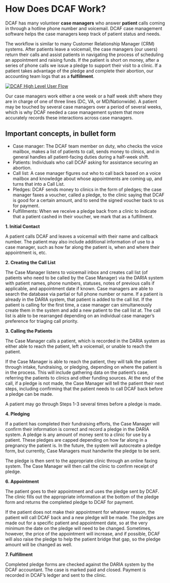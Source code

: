 # How Does DCAF Work?

DCAF has many volunteer **case managers** who answer **patient** calls coming in through a hotline phone number and voicemail. DCAF case management software helps the case managers keep track of patient status and needs.

The workflow is similar to many Customer Relationship Manager (CRM) systems. After patients leave a voicemail, the case managers (our users) return their calls and assist patients in navigating the process of scheduling an appointment and raising funds. If the patient is short on money, after a series of phone calls we issue a pledge to support their visit to a clinic. If a patient takes advantage of the pledge and complete their abortion, our accounting team logs that as a **fulfillment**.

[![DCAF High Level User Flow](https://cloud.githubusercontent.com/assets/12372787/11200243/45b1a5de-8ca2-11e5-876c-da0f738041f0.jpg)](https://cloud.githubusercontent.com/assets/12372787/11200243/45b1a5de-8ca2-11e5-876c-da0f738041f0.jpg)

Our case managers work either a one week or a half week shift where they are in charge of one of three lines (DC, VA, or MD/Nationwide). A patient may be touched by several case managers over a period of several weeks, which is why DCAF needed a case management system that more accurately records these interactions across case managers.

## Important concepts, in bullet form
* Case manager: The DCAF team member on duty, who checks the voice mailbox, makes a list of patients to call, sends money to clinics, and in general handles all patient-facing duties during a half-week shift.
* Patients: Individuals who call DCAF asking for assistance securing an abortion.
* Call list: A case manager figures out who to call back based on a voice mailbox and knowledge about whose appointments are coming up, and turns that into a Call List.
* Pledges: DCAF sends money to clinics in the form of pledges; the case manager faxes a voucher, called a pledge, to the clinic saying that DCAF is good for a certain amount, and to send the signed voucher back to us for payment.
* Fulfillments: When we receive a pledge back from a clinic to indicate that a patient cashed in their voucher, we mark that as a fulfillment.

**1. Initial Contact**

A patient calls DCAF and leaves a voicemail with their name and callback number. The patient may also include additional information of use to a case manager, such as how far along the patient is, when and where their appointment is, etc.

**2. Creating the Call List**

The Case Manager listens to voicemail inbox and creates call list (of patients who need to be called by the Case Manager) via the DARIA system with patient names, phone numbers, statuses, notes of previous calls if applicable, and appointment date if known. Case managers are able to search the database via partial or full phone number or name. If a patient is already in the DARIA system, that patient is added to the call list. If the patient is calling for the first time, a case manager can simultaneously create them in the system and add a new patient to the call list at. The call list is able to be rearranged depending on an individual case manager’s preference for triaging call priority.

**3. Calling the Patients**

The Case Manager calls a patient, which is recorded in the DARIA system as either able to reach the patient, left a voicemail, or unable to reach the patient. 

If the Case Manager is able to reach the patient, they will talk the patient through intake, fundraising, or pledging, depending on where the patient is in the process. This will include gathering data on the patient’s case, referring the patients to clinics and other funding sources. At the end of the call, if a pledge is not made, the Case Manager will tell the patient their next steps, including confirming that the patient needs to call DCAF back before a pledge can be made. 

A patient may go through Steps 1-3 several times before a pledge is made.

**4. Pledging**

If a patient has completed their fundraising efforts, the Case Manager will confirm their information is correct and record a pledge in the DARIA system. A pledge is any amount of money sent to a clinic for use by a patient. These pledges are capped depending on how far along in a pregnancy the patient is. In the future, the system will autocreate a pledge form, but currently, Case Managers must handwrite the pledge to be sent. 

The pledge is then sent to the appropriate clinic through an online faxing system. The Case Manager will then call the clinic to confirm receipt of pledge. 

**6. Appointment**

The patient goes to their appointment and uses the pledge sent by DCAF. The clinic fills out the appropriate information at the bottom of the pledge form and returns the completed pledge to DCAF for payment.

If the patient does not make their appointment for whatever reason, the patient will call DCAF back and a new pledge will be made. The pledges are made out for a specific patient and appointment date, so at the very minimum the date on the pledge will need to be changed. Sometimes, however, the price of the appointment will increase, and if possible, DCAF will also raise the pledge to help the patient bridge that gap, so the pledge amount will be changed as well.

**7. Fulfillment**

Completed pledge forms are checked against the DARIA system by the DCAF accountant. The case is marked paid and closed. Payment is recorded in DCAF’s ledger and sent to the clinic.
